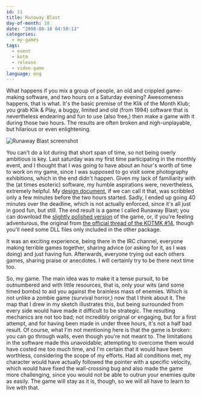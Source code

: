 ```yaml
---
id: 11
title: Runaway Blast
day-of-month: 18
date: "2008-08-18 04:50:13"
categories:
  - my-games
tags:
  - event
  - kotm
  - release
  - video-game
language: eng
---
```


What happens if you mix a group of people, an old and crippled game-making software, and two hours on a Saturday evening? Awesomeness happens, that is what. It's the basic premise of the Klik of the Month Klub; you grab Klik & Play, a buggy, limited and old (from 1994) software that is nevertheless endearing and fun to use (also free,) then make a game with it during those two hours. The results are often broken and nigh-unplayable, but hilarious or even enlightening.

![Runaway Blast screenshot](/files/2008/08-runaway-blast/runawayblast.gif "Runaway Blast screenshot")

You can't do a lot during that short span of time, so not being overly ambitious is key. Last saturday was my first time participating in the monthly event, and I thought that I was going to have about an hour's worth of time to work on my game, since I was supposed to go visit some photography exhibitions, which in the end didn't happen. Given my lack of familiarity with the (at times esoteric) software, my humble aspirations were, nevertheless, extremely helpful. My [design document](/files/2008/08-runaway-blast/designscribbles.jpg), if we can call it that, was scribbled only a few minutes before the two hours started. Sadly, I ended up going 40 minutes over the deadline, which is not actually enforced, since it's all just in good fun, but still. The end result is a game I called Runaway Blast; you can download the [slightly polished version](/files/2008/08-runaway-blast/runawayblast.zip) of the game, or, if you're feeling adventurous, the original from [the official thread of the KOTMK #14](http://www.glorioustrainwrecks.com/node/212#comment-1092), though you'll need some DLL files only included in the other package.

It was an exciting experience, being there in the IRC channel, everyone making terrible games together, sharing advice (or asking for it, as I was doing) and just having fun. Afterwards, everyone trying out each others games, sharing praise or anecdotes. I will certainly try to be there next time too.

So, my game. The main idea was to make it a tense pursuit, to be outnumbered and with little resources, that is, only your wits (and some timed bombs) to aid you against the brainless mass of enemies. Which is not unlike a zombie game (survival horror,) now that I think about it. The map that I drew in my sketch illustrates this, but being surrounded from every side would have made it difficult to be strategic. The resulting mechanics are not too bad; not incredibly original or engaging, but for a first attempt, and for having been made in under three hours, it's not a half bad result. Of course, what I'm not mentioning here is that the game is broken: you can go through walls, even though you're not meant to. The limitations in the software made this unavoidable; attempting to overcome them would have costed me too much time, and I'm certain that it would have been worthless, considering the scope of my efforts. Had all conditions met, my character would have actually followed the pointer with a specific velocity, which would have fixed the wall-crossing bug and also made the game more challenging, since you would not be able to outrun your enemies quite as easily. The game will stay as it is, though, so we will all have to learn to live with that.
